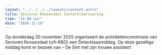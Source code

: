 ```yaml
---
layout: "../../../../layouts/content.astro"
title: Senioren Roosendaal Sinterklaarviering.
time: "14.00 uur"
date: "2026-11-19"
---
```


Op donderdag 20 november 2025 organiseert de activiteitencommissie van Senioren Roosendaal (v/h KBO) 
een Sinterklaasmiddag.
Op deze gezellige middag komt er bezoek van  –  De Sint met zijn trouwe assistent
